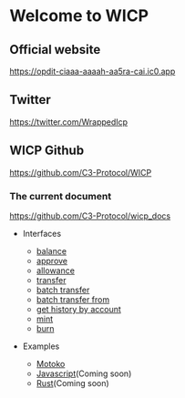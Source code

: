 # Welcome to WICP

## Official website
https://opdit-ciaaa-aaaah-aa5ra-cai.ic0.app

## Twitter

https://twitter.com/WrappedIcp

## WICP Github
https://github.com/C3-Protocol/WICP

### The current document

https://github.com/C3-Protocol/wicp_docs


- Interfaces

  - [balance](./pages/interfaces/balance.md)
  - [approve](./pages/interfaces/approve.md)
  - [allowance](./pages/interfaces/allowance.md)
  - [transfer](./pages/interfaces/transfer.md)
  - [batch transfer](./pages/interfaces/batch_transfer.md)
  - [batch transfer from](./pages/interfaces/batch_transfer_from.md)
  - [get history by account](./pages/interfaces/get_history_by_account.md)
  - [mint](./pages/interfaces/mint.md)
  - [burn](./pages/interfaces/burn.md)
- Examples

  - [Motoko](./pages/examples/motoko.md)
  - [Javascript](./pages/examples/javascript.md)(Coming soon)
  - [Rust](./pages/examples/rust.md)(Coming soon)


